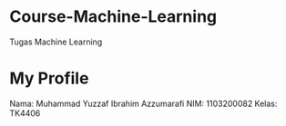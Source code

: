 # Course-Machine-Learning
Tugas Machine Learning

# My Profile
Nama: Muhammad Yuzzaf Ibrahim Azzumarafi 
NIM: 1103200082
Kelas: TK4406
